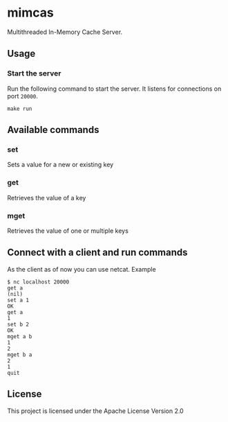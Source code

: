# mimcas
Multithreaded In-Memory Cache Server.

## Usage

### Start the server
Run the following command to start the server. It listens for connections on port `20000`.
```
make run
```

## Available commands

### set
Sets a value for a new or existing key

### get
Retrieves the value of a key

### mget
Retrieves the value of one or multiple keys

## Connect with a client and run commands
As the client as of now you can use netcat.
Example
```
$ nc localhost 20000
get a
(nil)
set a 1
OK
get a
1
set b 2
OK
mget a b
1
2
mget b a
2
1
quit
```

## License
This project is licensed under the Apache License Version 2.0
